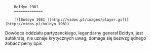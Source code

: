 
        Bołdyn 1981 
        =============
        
        [![Bołdyn 1981 ](http://vidos.pl/images/player.gif)](http://vidos.pl/boldyn-1981)
        
        
 Dowódca oddziału partyzanckiego, legendarny generał Bołdyn, jest autokratą, nie uznaje krytycznych uwag, domaga się bezwzględnego zobacz pełny opis
    